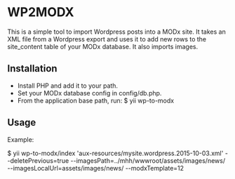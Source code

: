 WP2MODX
======================

This is a simple tool to import Wordpress posts into a MODx site. It takes an XML file from a Wordpress export and uses it to add new rows to the site_content table of your MODx database. It also imports images.

Installation
-------------------------
- Install PHP and add it to your path.
- Set your MODx database config in config/db.php.
- From the application base path, run: $ yii wp-to-modx <xml-file-path> 

Usage
-------------------------
Example:

$ yii wp-to-modx/index 'aux-resources/mysite.wordpress.2015-10-03.xml' --deletePrevious=true --imagesPath=../mhh/wwwroot/assets/images/news/ --imagesLocalUrl=assets/images/news/ --modxTemplate=12